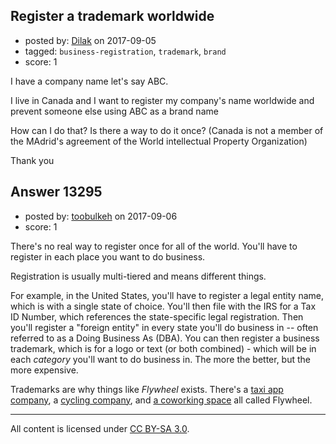 ## Register a trademark worldwide

- posted by: [Dilak](https://stackexchange.com/users/11153924/dilak) on 2017-09-05
- tagged: `business-registration`, `trademark`, `brand`
- score: 1

I have a company name let's say ABC.

I live in Canada and I want to register my company's name worldwide and prevent someone else using ABC as a brand name

How can I do that? Is there a way to do it once? (Canada is not a member of the MAdrid's agreement of the World intellectual Property Organization)

Thank you


## Answer 13295

- posted by: [toobulkeh](https://stackexchange.com/users/1462218/toobulkeh) on 2017-09-06
- score: 1

<p>There's no real way to register once for all of the world. You'll have to register in each place you want to do business.</p>

<p>Registration is usually multi-tiered and means different things.</p>

<p>For example, in the United States, you'll have to register a legal entity name, which is with a single state of choice. You'll then file with the IRS for a Tax ID Number, which references the state-specific legal registration. Then you'll register a "foreign entity" in every state you'll do business in -- often referred to as a Doing Business As (DBA). You can then register a business trademark, which is for a logo or text (or both combined) - which will be in each <em>category</em> you'll want to do business in. The more the better, but the more expensive.</p>

<p>Trademarks are why things like <em>Flywheel</em> exists. There's a <a href="http://flywheeltaxi.com/" rel="nofollow noreferrer">taxi app company</a>, a <a href="http://flywheelsports.com" rel="nofollow noreferrer">cycling company</a>, and <a href="http://flywheelcoworking.com/" rel="nofollow noreferrer">a coworking space</a> all called Flywheel.</p>




---

All content is licensed under [CC BY-SA 3.0](https://creativecommons.org/licenses/by-sa/3.0/).
